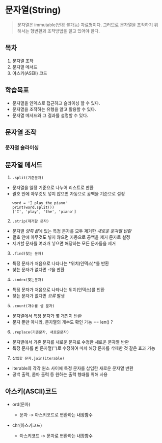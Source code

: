 # 문자열(String)
> 문자열은 immutable(변경 불가능) 자료형이다. 그러므로 문자열을 조작하기 위해서는 형변환과 조작방법을 알고 있어야 한다.


## 목차
 1) 문자열 조작
 2) 문자열 메서드
 3) 아스키(ASEII) 코드



## 학습목표
 * 문자열을 인덱스로 접근하고 슬라이싱 할 수 있다.
 * 문자열을 조작하는 유형을 알고 활용할 수 있다.
 * 문자열 메서드와 그 결과를 설명할 수 있다.






## 문자열 조작

### 문자열 슬라이싱




## 문자열 메서드

 1) `.split(기준문자)` 
 - 문자열을 일정 기준으로 나누어 리스트로 반환
 - 괄호 안에 아무것도 넣지 않으면 자동으로 공백을 기준으로 설정
    ```
    word = 'I play the piano'
    print(word.split())
    ['I', 'play', 'the', 'piano']
    ```

 2) `.strip(제거할 문자)`
 - 문자열 *양쪽 끝*에 있는 특정 문자를 모두 제거한 *새로운 문자열 반환*
 - 괄호 안에 아무것도 넣지 않으면 자동으로 공백을 제거 문자로 설정
 - 제거할 문자를 여러개 넣으면 해당하는 모든 문자들을 제거


 3) `.find(찾는 문자)`
 - 특정 문자가 처음으로 나타나는 *위치(인덱스)*를 반환
 - 찾는 문자가 없다면 *-1*을 반환


 4) `.index(찾는문자)`
 - 특정 문자가 처음으로 나타나는 위치(인덱스)를 반환 
 - 찾는 문자가 없다면 *오류* 발생

 5) `.count(개수를 셀 문자)`
 - 문자열에서 특정 문자가 몇 개인지 반환
 - 문자 뿐만 아니라, 문자열의 개수도 확인 가능 == len() ?


 6) `.replace(기존문자, 새로운문자)`
 - 문자열에서 기존 문자를 새로운 문자로 수정한 새로운 문자열 반환
 - 특정 문자를 빈 문자열('')로 수정하여 마치 해당 문자를 삭제한 것 같은 효과 가능


 7) `삽입할 문자.join(iterable)`
 - iterable의 각각 원소 사이에 특정 문자를 삽입한 새로운 문자열 반환
 - 공백 출력, 콤마 출력 등 원하는 출력 형태를 위해 사용






## 아스키(ASCII)코드

 * ord(문자)
    - 문자 -> 아스키코드로 변환하는 내장함수

 * chr(아스키코드)
    - 아스키코드 -> 문자로 변환하는 내장함수

